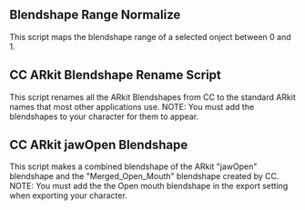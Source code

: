 ## Blendshape Range Normalize

This script maps the blendshape range of a selected onject between 0 and 1.

## CC ARkit Blendshape Rename Script

This script renames all the ARkit Blendshapes from CC to the standard ARkit names that most other applications use. NOTE: You must add the blendshapes to your character for them to appear.

## CC ARkit jawOpen Blendshape

This script makes a combined blendshape of the ARkit "jawOpen" blendshape and the "Merged_Open_Mouth" blendshape created by CC. NOTE: You must add the the Open mouth blendshape in the export setting when exporting your character.
